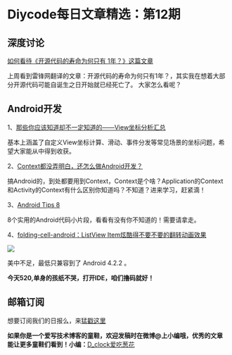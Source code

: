 # Diycode每日文章精选：第12期

## 深度讨论

[如何看待《开源代码的寿命为何只有 1年？》这篇文章](http://diycode.cc/topics/78)

上周看到雷锋网翻译的文章：开源代码的寿命为何只有1年？，其实我在想着大部分开源代码可能自诞生之日开始就已经死亡了。
大家怎么看呢？

## Android开发

1、[那些你应该知道却不一定知道的——View坐标分析汇总](http://blog.csdn.net/mr_immortalz/article/details/51168278)

基本上涵盖了自定义View坐标计算、滑动、事件分发等常见场景的坐标问题，希望大家能从中得到收获。 

2、[Context都没弄明白，还怎么做Android开发？](http://www.jianshu.com/p/94e0f9ab3f1d)

搞Android的，到处都要用到Context，Context是个啥？Application的Context和Activity的Context有什么区别你知道吗？不知道？进来学习，赶紧滴！

3、[Android Tips 8](http://www.wangchenlong.org/2016/05/18/tips/1605/181-android-tips-8/)

8个实用的Android代码小片段，看看有没有你不知道的！需要请拿走。

4、[folding-cell-android：ListView Item炫酷得不要不要的翻转动画效果](https://github.com/Ramotion/folding-cell-android)

![](https://github.com/Ramotion/folding-cell-android/blob/master/folding_cell_preview.gif?raw=true)

美中不足，最低只兼容到了 Android 4.2.2 。

**今天520,单身的孩纸不哭，打开IDE，咱们撸码就好！**

## 邮箱订阅

想要订阅我们的日报么，来[猛戳这里](http://list.qq.com/cgi-bin/qf_invite?id=d469993d2c888e971c0fbb2309c4d84256968386b126b967)

**如果你是一个爱写技术博客的童鞋，欢迎发稿时在微博@上小编哦，优秀的文章能让更多童鞋们看到！小编：**[D_clock爱吃葱花](http://weibo.com/2480694892/profile?rightmod=1&wvr=6&mod=personinfo&is_all=1)
